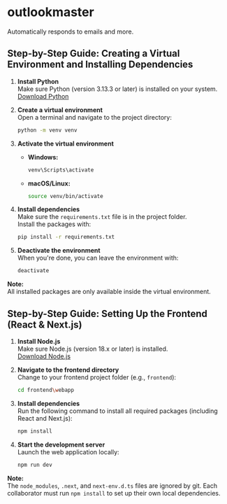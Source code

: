 # outlookmaster
Automatically responds to emails and more.

## Step-by-Step Guide: Creating a Virtual Environment and Installing Dependencies

1. **Install Python**  
    Make sure Python (version 3.13.3 or later) is installed on your system.  
    [Download Python](https://www.python.org/downloads/)

2. **Create a virtual environment**  
    Open a terminal and navigate to the project directory:  
    ```bash
    python -m venv venv
    ```

3. **Activate the virtual environment**  
    - **Windows:**  
      ```bash
      venv\Scripts\activate
      ```
    - **macOS/Linux:**  
      ```bash
      source venv/bin/activate
      ```

4. **Install dependencies**  
    Make sure the `requirements.txt` file is in the project folder.  
    Install the packages with:  
    ```bash
    pip install -r requirements.txt
    ```

5. **Deactivate the environment**  
    When you're done, you can leave the environment with:  
    ```bash
    deactivate
    ```

**Note:**  
All installed packages are only available inside the virtual environment.

## Step-by-Step Guide: Setting Up the Frontend (React & Next.js)

1. **Install Node.js**  
    Make sure Node.js (version 18.x or later) is installed.  
    [Download Node.js](https://nodejs.org/)

2. **Navigate to the frontend directory**  
    Change to your frontend project folder (e.g., `frontend`):  
    ```bash
    cd frontend\webapp
    ```

3. **Install dependencies**  
    Run the following command to install all required packages (including React and Next.js):  
    ```bash
    npm install
    ```

4. **Start the development server**  
    Launch the web application locally:  
    ```bash
    npm run dev
    ```

**Note:**  
The `node_modules`, `.next`, and `next-env.d.ts` files are ignored by git. Each collaborator must run `npm install` to set up their own local dependencies.